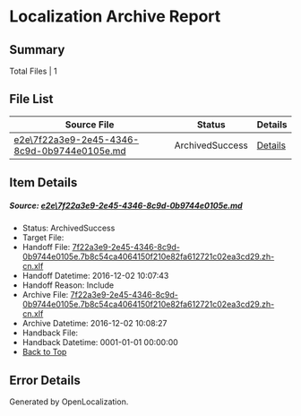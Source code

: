 # <a name='report-top'></a> Localization Archive Report

## Summary
 Total Files | 1

## File List
 Source File | Status | Details 
 ----------- | ------ | ------- 
 [e2e\7f22a3e9-2e45-4346-8c9d-0b9744e0105e.md](https://github.com/OpenLocalizationTestOrg/ol-test0/blob/9a8e584a3330f118ed25c1021cc497f5b57ae12d/e2e/7f22a3e9-2e45-4346-8c9d-0b9744e0105e.md) | ArchivedSuccess | [Details](#c01682f9247c34ac3374fe3a07e503a7a82e58243)

## Item Details
##### <a name='c01682f9247c34ac3374fe3a07e503a7a82e58243'></a> Source: [e2e\7f22a3e9-2e45-4346-8c9d-0b9744e0105e.md](https://github.com/OpenLocalizationTestOrg/ol-test0/blob/9a8e584a3330f118ed25c1021cc497f5b57ae12d/e2e/7f22a3e9-2e45-4346-8c9d-0b9744e0105e.md)
* Status: ArchivedSuccess
* Target File: 
* Handoff File: [7f22a3e9-2e45-4346-8c9d-0b9744e0105e.7b8c54ca4064150f210e82fa612721c02ea3cd29.zh-cn.xlf](https://github.com/OpenLocalizationTestOrg/ol-test0-handoff/blob/6817473ea9aea2d44ccdf2e2f6829bc1ed086808/ol-handoff/OpenLocalizationTestOrg/ol-test0-zhcn/shujia/ht/7f22a3e9-2e45-4346-8c9d-0b9744e0105e.7b8c54ca4064150f210e82fa612721c02ea3cd29.zh-cn.xlf)
* Handoff Datetime: 2016-12-02 10:07:43
* Handoff Reason: Include
* Archive File: [7f22a3e9-2e45-4346-8c9d-0b9744e0105e.7b8c54ca4064150f210e82fa612721c02ea3cd29.zh-cn.xlf](https://github.com/OpenLocalizationTestOrg/ol-test0-handoff/blob/003ae8e0e8e932ce83cfbcd43e2668d81be02e2e/ol-archive/OpenLocalizationTestOrg/ol-test0-zhcn/shujia/ht/7f22a3e9-2e45-4346-8c9d-0b9744e0105e.7b8c54ca4064150f210e82fa612721c02ea3cd29.zh-cn.xlf)
* Archive Datetime: 2016-12-02 10:08:27
* Handback File: 
* Handback Datetime: 0001-01-01 00:00:00
* [Back to Top](#report-top)


## Error Details

Generated by OpenLocalization.
